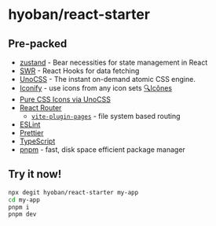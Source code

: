# hyoban/react-starter

## Pre-packed

- [zustand](https://github.com/pmndrs/zustand) - Bear necessities for state management in React
- [SWR](https://swr.vercel.app/) - React Hooks for data fetching
- [UnoCSS](https://github.com/antfu/unocss) - The instant on-demand atomic CSS engine.
- [Iconify](https://iconify.design) - use icons from any icon sets [🔍Icônes](https://icones.netlify.app/)
- [Pure CSS Icons via UnoCSS](https://github.com/antfu/unocss/tree/main/packages/preset-icons)
- [React Router](https://reactrouter.com/en/main)
  - [`vite-plugin-pages`](https://github.com/hannoeru/vite-plugin-pages) - file system based routing
- [ESLint](https://eslint.org/)
- [Prettier](https://prettier.io/)
- [TypeScript](https://www.typescriptlang.org/)
- [pnpm](https://pnpm.js.org/) - fast, disk space efficient package manager

## Try it now!

```bash
npx degit hyoban/react-starter my-app
cd my-app
pnpm i
pnpm dev
```
